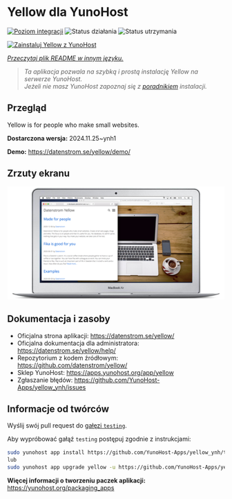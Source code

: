 <!--
To README zostało automatycznie wygenerowane przez <https://github.com/YunoHost/apps/tree/master/tools/readme_generator>
Nie powinno być ono edytowane ręcznie.
-->

# Yellow dla YunoHost

[![Poziom integracji](https://apps.yunohost.org/badge/integration/yellow)](https://ci-apps.yunohost.org/ci/apps/yellow/)
![Status działania](https://apps.yunohost.org/badge/state/yellow)
![Status utrzymania](https://apps.yunohost.org/badge/maintained/yellow)

[![Zainstaluj Yellow z YunoHost](https://install-app.yunohost.org/install-with-yunohost.svg)](https://install-app.yunohost.org/?app=yellow)

*[Przeczytaj plik README w innym języku.](./ALL_README.md)*

> *Ta aplikacja pozwala na szybką i prostą instalację Yellow na serwerze YunoHost.*  
> *Jeżeli nie masz YunoHost zapoznaj się z [poradnikiem](https://yunohost.org/install) instalacji.*

## Przegląd

Yellow is for people who make small websites.

**Dostarczona wersja:** 2024.11.25~ynh1

**Demo:** <https://datenstrom.se/yellow/demo/>

## Zrzuty ekranu

![Zrzut ekranu z Yellow](./doc/screenshots/datenstrom-yellow-en.png)

## Dokumentacja i zasoby

- Oficjalna strona aplikacji: <https://datenstrom.se/yellow/>
- Oficjalna dokumentacja dla administratora: <https://datenstrom.se/yellow/help/>
- Repozytorium z kodem źródłowym: <https://github.com/datenstrom/yellow/>
- Sklep YunoHost: <https://apps.yunohost.org/app/yellow>
- Zgłaszanie błędów: <https://github.com/YunoHost-Apps/yellow_ynh/issues>

## Informacje od twórców

Wyślij swój pull request do [gałęzi `testing`](https://github.com/YunoHost-Apps/yellow_ynh/tree/testing).

Aby wypróbować gałąź `testing` postępuj zgodnie z instrukcjami:

```bash
sudo yunohost app install https://github.com/YunoHost-Apps/yellow_ynh/tree/testing --debug
lub
sudo yunohost app upgrade yellow -u https://github.com/YunoHost-Apps/yellow_ynh/tree/testing --debug
```

**Więcej informacji o tworzeniu paczek aplikacji:** <https://yunohost.org/packaging_apps>

